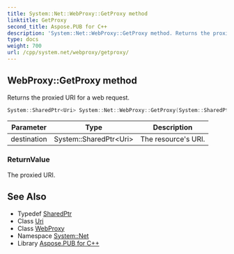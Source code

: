 ```yaml
---
title: System::Net::WebProxy::GetProxy method
linktitle: GetProxy
second_title: Aspose.PUB for C++
description: 'System::Net::WebProxy::GetProxy method. Returns the proxied URI for a web request in C++.'
type: docs
weight: 700
url: /cpp/system.net/webproxy/getproxy/
---
```

## WebProxy::GetProxy method


Returns the proxied URI for a web request.

```cpp
System::SharedPtr<Uri> System::Net::WebProxy::GetProxy(System::SharedPtr<Uri> destination)
```


| Parameter | Type | Description |
| --- | --- | --- |
| destination | System::SharedPtr\<Uri\> | The resource's URI. |

### ReturnValue

The proxied URI.

## See Also

* Typedef [SharedPtr](../../../system/sharedptr/)
* Class [Uri](../../../system/uri/)
* Class [WebProxy](../)
* Namespace [System::Net](../../)
* Library [Aspose.PUB for C++](../../../)
